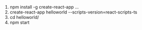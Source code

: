 1. npm install -g create-react-app  …
2. create-react-app helloworld --scripts-version=react-scripts-ts
3. cd helloworld/
4. npm start
